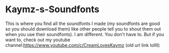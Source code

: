 # Kaymz-s-Soundfonts
This is where you find all the soundfonts I made (my soundfonts are good so you should download them) like other people tell you to shout them out when you use their soundfonts). I am different. You don't have to. But if you want to, check out my youtube channel:https://www.youtube.com/c/CreamLovesKaymz (old url link lollll)
